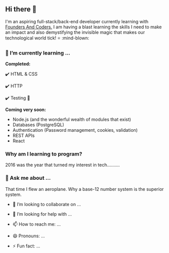 ## Hi there 👋

I'm an aspiring full-stack/back-end developer currently learning with [Founders And Coders.](https://www.foundersandcoders.com/about/)
I am having a blast learning the skills I need to make an impact and also demystifying the invisible magic that makes our technological world tick! :star: :mind-blown:



### 🌱 I’m currently learning ...
__Completed:__

:heavy_check_mark:  HTML & CSS

:heavy_check_mark:  HTTP

:heavy_check_mark:  Testing :microscope:

__Coming very soon:__

- Node.js (and the wonderful wealth of modules that exist)
- Databases (PostgreSQL)
- Authentication (Password management, cookies, validation)
- REST APIs
- React

### Why am I learning to program?
2016 was the year that turned my interest in tech..........


### 💬 Ask me about ...
That time I flew an aeroplane.
Why a base-12 number system is the superior system.



- 👯 I’m looking to collaborate on ...
- 🤔 I’m looking for help with ...

- 📫 How to reach me: ...
- 😄 Pronouns: ...
- ⚡ Fun fact: ...
